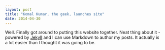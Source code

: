 ```yaml
---
layout: post
title: "Komal Kumar, the geek, launches site"
date: 2014-04-30
---
```


Well. Finally got around to putting this website together. Neat 
thing about it - powered by [Jekyll](http://jekyllrb.com) 
and I can use Markdown to author my posts. It actually is a lot 
easier than I thought it was going to be.
